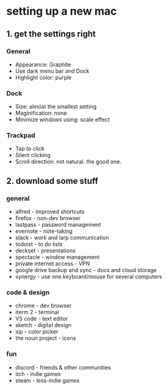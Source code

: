 # setting up a new mac

## 1. get the settings right
### General
- Appearance: Graphite
- Use dark menu bar and Dock
- Highlight color: purple
### Dock
- Size: almost the smallest setting
- Maginification: none
- Minimize windows using: scale effect
### Trackpad
- Tap to click
- Silent clicking
- Scroll direction: not natural. the good one.
## 2. download some stuff
### general
* alfred - improved shortcuts
* firefox - non-dev browser
* lastpass - password management
* evernote - note-taking
* slack - work and larp communication
* todoist - to do lists
* deckset - presentations
* spectacle - window management
* private internet access - VPN
* google drive backup and sync - docs and cloud storage
* synergy - use one keyboard/mouse for several computers
### code & design
* chrome - dev browser
* iterm 2 - terminal
* VS code - text editor
* sketch - digital design
* sip - color picker
* the noun project - icons
### fun
* discord - friends & other communities
* itch - indie games
* steam - less-indie games
